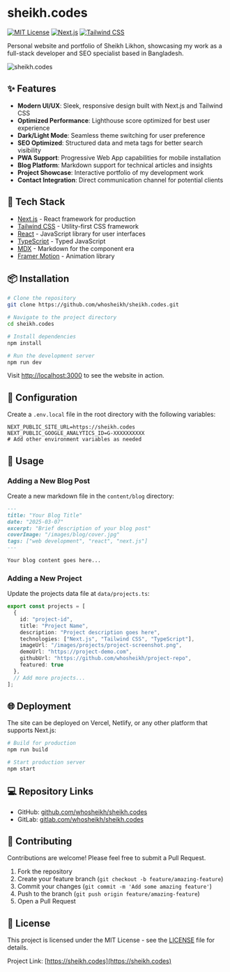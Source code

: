 # sheikh.codes

[![MIT License](https://img.shields.io/badge/License-MIT-green.svg)](LICENSE)
[![Next.js](https://img.shields.io/badge/Next.js-13+-000000?logo=next.js&logoColor=white)](https://nextjs.org/)
[![Tailwind CSS](https://img.shields.io/badge/Tailwind_CSS-3+-38B2AC?logo=tailwind-css&logoColor=white)](https://tailwindcss.com/)

Personal website and portfolio of Sheikh Likhon, showcasing my work as a full-stack developer and SEO specialist based in Bangladesh.

![sheikh.codes](https://via.placeholder.com/800x400?text=sheikh.codes+Screenshot)

## ✨ Features

- **Modern UI/UX**: Sleek, responsive design built with Next.js and Tailwind CSS
- **Optimized Performance**: Lighthouse score optimized for best user experience
- **Dark/Light Mode**: Seamless theme switching for user preference
- **SEO Optimized**: Structured data and meta tags for better search visibility
- **PWA Support**: Progressive Web App capabilities for mobile installation
- **Blog Platform**: Markdown support for technical articles and insights
- **Project Showcase**: Interactive portfolio of my development work
- **Contact Integration**: Direct communication channel for potential clients

## 🚀 Tech Stack

- [Next.js](https://nextjs.org/) - React framework for production
- [Tailwind CSS](https://tailwindcss.com/) - Utility-first CSS framework
- [React](https://reactjs.org/) - JavaScript library for user interfaces
- [TypeScript](https://www.typescriptlang.org/) - Typed JavaScript
- [MDX](https://mdxjs.com/) - Markdown for the component era
- [Framer Motion](https://www.framer.com/motion/) - Animation library

## 📦 Installation

```bash
# Clone the repository
git clone https://github.com/whosheikh/sheikh.codes.git

# Navigate to the project directory
cd sheikh.codes

# Install dependencies
npm install

# Run the development server
npm run dev
```

Visit [http://localhost:3000](http://localhost:3000) to see the website in action.

## 🔧 Configuration

Create a `.env.local` file in the root directory with the following variables:

```
NEXT_PUBLIC_SITE_URL=https://sheikh.codes
NEXT_PUBLIC_GOOGLE_ANALYTICS_ID=G-XXXXXXXXXX
# Add other environment variables as needed
```

## 📝 Usage

### Adding a New Blog Post

Create a new markdown file in the `content/blog` directory:

```md
---
title: "Your Blog Title"
date: "2025-03-07"
excerpt: "Brief description of your blog post"
coverImage: "/images/blog/cover.jpg"
tags: ["web development", "react", "next.js"]
---

Your blog content goes here...
```

### Adding a New Project

Update the projects data file at `data/projects.ts`:

```typescript
export const projects = [
  {
    id: "project-id",
    title: "Project Name",
    description: "Project description goes here",
    technologies: ["Next.js", "Tailwind CSS", "TypeScript"],
    imageUrl: "/images/projects/project-screenshot.png",
    demoUrl: "https://project-demo.com",
    githubUrl: "https://github.com/whosheikh/project-repo",
    featured: true
  },
  // Add more projects...
];
```

## 🌐 Deployment

The site can be deployed on Vercel, Netlify, or any other platform that supports Next.js:

```bash
# Build for production
npm run build

# Start production server
npm start
```

## 💻 Repository Links

- GitHub: [github.com/whosheikh/sheikh.codes](https://github.com/whosheikh/sheikh.codes)
- GitLab: [gitlab.com/whosheikh/sheikh.codes](https://gitlab.com/whosheikh/sheikh.codes)

## 🤝 Contributing

Contributions are welcome! Please feel free to submit a Pull Request.

1. Fork the repository
2. Create your feature branch (`git checkout -b feature/amazing-feature`)
3. Commit your changes (`git commit -m 'Add some amazing feature'`)
4. Push to the branch (`git push origin feature/amazing-feature`)
5. Open a Pull Request

## 📄 License

This project is licensed under the MIT License - see the [LICENSE](LICENSE) file for details.


Project Link: [https://sheikh.codes](https://sheikh.codes)